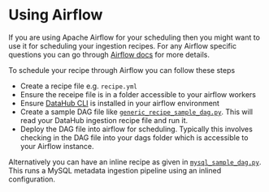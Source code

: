 # Using Airflow

If you are using Apache Airflow for your scheduling then you might want to use it for scheduling your ingestion recipes. For any Airflow specific questions you can go through [Airflow docs](https://airflow.apache.org/docs/apache-airflow/stable/) for more details.

To schedule your recipe through Airflow you can follow these steps
- Create a recipe file e.g. `recipe.yml`
- Ensure the receipe file is in a folder accessible to your airflow workers
- Ensure [DataHub CLI](../../docs/cli.md) is installed in your airflow environment
- Create a sample DAG file like [`generic_recipe_sample_dag.py`](../src/datahub_provider/example_dags/generic_recipe_sample_dag.py). This will read your DataHub ingestion recipe file and run it.
- Deploy the DAG file into airflow for scheduling. Typically this involves checking in the DAG file into your dags folder which is accessible to your Airflow instance.

Alternatively you can have an inline recipe as given in [`mysql_sample_dag.py`](../src/datahub_provider/example_dags/mysql_sample_dag.py). This runs a MySQL metadata ingestion pipeline using an inlined configuration.
